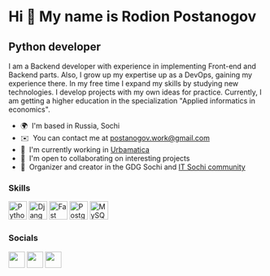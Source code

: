 Hi 👋 My name is Rodion Postanogov
==================================

Python developer
-----------------

I am a Backend developer with experience in implementing Front-end and Backend parts. Also, I grow up my expertise up as a DevOps, gaining my experience there. In my free time I expand my skills by studying new technologies. I develop projects with my own ideas for practice. Currently, I am getting a higher education in the specialization "Applied informatics in economics".

* 🌍  I'm based in Russia, Sochi
* ✉️  You can contact me at [postanogov.work@gmail.com](mailto:postanogov.work@gmail.com)
* 🚀  I'm currently working in [Urbamatica](https://urbamatica.com)
* 🤝  I'm open to collaborating on interesting projects
* 🧠  Organizer and creator in the GDG Sochi and [IT Sochi community](https://www.instagram.com/it_sochi_community/)

### Skills

<p align="left">
<a href="https://www.python.org/" target="_blank" rel="noreferrer"><img src="https://raw.githubusercontent.com/danielcranney/readme-generator/main/public/icons/skills/python-colored.svg" width="36" height="36" alt="Python" /></a>
<a href="https://www.djangoproject.com/" target="_blank" rel="noreferrer"><img src="https://raw.githubusercontent.com/danielcranney/readme-generator/main/public/icons/skills/django-colored-dark.svg" width="36" height="36" alt="Django" /></a>
<a href="https://fastapi.tiangolo.com/" target="_blank" rel="noreferrer"><img src="https://raw.githubusercontent.com/danielcranney/readme-generator/main/public/icons/skills/fastapi-colored.svg" width="36" height="36" alt="Fast API" /></a>
<a href="https://www.postgresql.org/" target="_blank" rel="noreferrer"><img src="https://raw.githubusercontent.com/danielcranney/readme-generator/main/public/icons/skills/postgresql-colored.svg" width="36" height="36" alt="PostgreSQL" /></a>
<a href="https://www.mysql.com/" target="_blank" rel="noreferrer"><img src="https://raw.githubusercontent.com/danielcranney/readme-generator/main/public/icons/skills/mysql-colored.svg" width="36" height="36" alt="MySQL" /></a>
</p>


### Socials

<p align="left"> <a href="https://www.github.com/RodionPost" target="_blank" rel="noreferrer"><img src="https://raw.githubusercontent.com/danielcranney/readme-generator/main/public/icons/socials/github-dark.svg" width="32" height="32" /></a> <a href="http://www.instagram.com/rodionlol" target="_blank" rel="noreferrer"><img src="https://raw.githubusercontent.com/danielcranney/readme-generator/main/public/icons/socials/instagram.svg" width="32" height="32" /></a> <a href="https://www.twitch.tv/r0oxy_" target="_blank" rel="noreferrer"><img src="https://raw.githubusercontent.com/danielcranney/readme-generator/main/public/icons/socials/twitch.svg" width="32" height="32" /></a></p>
